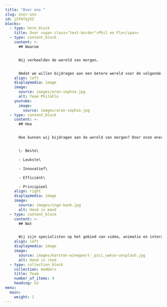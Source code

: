 ```yaml
---
title: "Over ons "
slug: over-ons
id: jCP4fqjKI
blocks:
  - type: hero_block
    title: Over <span class="text-border">Phil en Flo</span>
  - type: content_block
    content: >-
      ## Waarom


      Wij verbeelden de wereld van morgen. 


      Omdat we willen bijdragen aan een betere wereld voor de volgende generaties. Dat is waar we onze tijd en energie als team in willen steken, wij willen organisaties die zich inzetten voor een betere wereld helpen hun boodschap te verkondigen, te verbeelden.
    align: left
    displaymedia: image
    image:
      source: images/aron-sophie.jpg
      alt: Team Phil&Flo
    youtube:
      image:
        source: images/aron-sophie.jpg
  - type: content_block
    content: >-
      ## Hoe


      Hoe kunnen wij bijdragen aan de wereld van morgen? Door onze energie en creatieve kracht in te zetten om jouw verhaal te verbeelden. Dat doen we aan de hand van een aantal kernwaarden die we hebben samengevat als BLIEP. 


      \- Beste\

      - Leukste\

      - Innovatief\

      - Efficiënt\

      - Principieel
    align: right
    displaymedia: image
    image:
      source: images/inge-bank.jpg
      alt: Hond in mand
  - type: content_block
    content: >-
      ## Wat


      Wij zijn specialisten op het gebied van video, animatie en interactieve video. Onze creaties zijn het beste als we ze maken voor de juiste organisaties, de organisaties die zich inzetten voor een betere wereld.
    align: left
    displaymedia: image
    image:
      source: images/karsten-winegeart-_pzci_uwkso-unsplash.jpg
      alt: Hond in rood
  - type: collection_block
    collection: members
    title: Team
    number_of_items: 9
    heading: h2
menu:
  main:
    weight: 1
---
```

